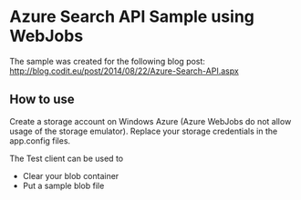 # Azure Search API Sample using WebJobs

The sample was created for the following blog post:
http://blog.codit.eu/post/2014/08/22/Azure-Search-API.aspx

## How to use
Create a storage account on Windows Azure (Azure WebJobs do not allow usage of the storage emulator).
Replace your storage credentials in the app.config files.

The Test client can be used to
- Clear your blob container
- Put a sample blob file